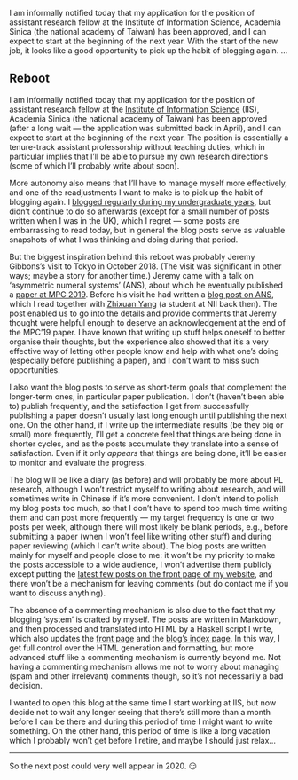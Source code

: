 I am informally notified today that my application for the position of assistant research fellow at the Institute of Information Science, Academia Sinica (the national academy of Taiwan) has been approved, and I can expect to start at the beginning of the next year.  With the start of the new job, it looks like a good opportunity to pick up the habit of blogging again. …

## Reboot

I am informally notified today that my application for the position of assistant research fellow at the [Institute of Information Science](https://www.iis.sinica.edu.tw) (IIS), Academia Sinica (the national academy of Taiwan) has been approved (after a long wait — the application was submitted back in April), and I can expect to start at the beginning of the next year.
The position is essentially a tenure-track assistant professorship without teaching duties, which in particular implies that I’ll be able to pursue my own research directions (some of which I’ll probably write about soon).

More autonomy also means that I’ll have to manage myself more effectively, and one of the readjustments I want to make is to pick up the habit of blogging again.
I [blogged regularly during my undergraduate years](https://joshkos.blogspot.com), but didn’t continue to do so afterwards (except for a small number of posts written when I was in the UK), which I regret — some posts are embarrassing to read today, but in general the blog posts serve as valuable snapshots of what I was thinking and doing during that period.

But the biggest inspiration behind this reboot was probably Jeremy Gibbons’s visit to Tokyo in October 2018.
(The visit was significant in other ways; maybe a story for another time.)
Jeremy came with a talk on ‘asymmetric numeral systems’ (ANS), about which he eventually published a [paper at MPC 2019](https://doi.org/10.1007/978-3-030-33636-3_16).
Before his visit he had written a [blog post on ANS](https://patternsinfp.wordpress.com/2018/08/04/asymmetric-numeral-systems/), which I read together with [Zhixuan Yang](https://yangzhixuan.github.io) (a student at NII back then).
The post enabled us to go into the details and provide comments that Jeremy thought were helpful enough to deserve an acknowledgement at the end of the MPC’19 paper.
I have known that writing up stuff helps oneself to better organise their thoughts, but the experience also showed that it’s a very effective way of letting other people know and help with what one’s doing (especially before publishing a paper), and I don’t want to miss such opportunities.

I also want the blog posts to serve as short-term goals that complement the longer-term ones, in particular paper publication.
I don’t (haven’t been able to) publish frequently, and the satisfaction I get from successfully publishing a paper doesn’t usually last long enough until publishing the next one.
On the other hand, if I write up the intermediate results (be they big or small) more frequently, I’ll get a concrete feel that things are being done in shorter cycles, and as the posts accumulate they translate into a sense of satisfaction.
Even if it only *appears* that things are being done, it’ll be easier to monitor and evaluate the progress.

The blog will be like a diary (as before) and will probably be more about PL research, although I won’t restrict myself to writing about research, and will sometimes write in Chinese if it’s more convenient.
I don’t intend to polish my blog posts too much, so that I don’t have to spend too much time writing them and can post more frequently — my target frequency is one or two posts per week, although there will most likely be blank periods, e.g., before submitting a paper (when I won’t feel like writing other stuff) and during paper reviewing (which I can’t write about).
The blog posts are written mainly for myself and people close to me: it won’t be my priority to make the posts accessible to a wide audience, I won’t advertise them publicly except putting the [latest few posts on the front page of my website](../../#Blog), and there won’t be a mechanism for leaving comments (but do contact me if you want to discuss anything).

The absence of a commenting mechanism is also due to the fact that my blogging ‘system’ is crafted by myself.
The posts are written in Markdown, and then processed and translated into HTML by a Haskell script I write, which also updates the [front page](../../) and the [blog’s index page](../).
In this way, I get full control over the HTML generation and formatting, but more advanced stuff like a commenting mechanism is currently beyond me.
Not having a commenting mechanism allows me not to worry about managing (spam and other irrelevant) comments though, so it’s not necessarily a bad decision.

I wanted to open this blog at the same time I start working at IIS, but now decide not to wait any longer seeing that there’s still more than a month before I can be there and during this period of time I might want to write something.
On the other hand, this period of time is like a long vacation which I probably won’t get before I retire, and maybe I should just relax…

---

So the next post could very well appear in 2020. 😏